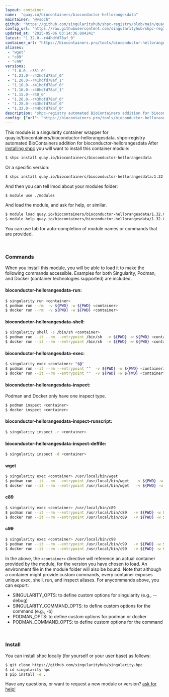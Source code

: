 ```yaml
---
layout: container
name:  "quay.io/biocontainers/bioconductor-hellorangesdata"
maintainer: "@vsoch"
github: "https://github.com/singularityhub/shpc-registry/blob/main/quay.io/biocontainers/bioconductor-hellorangesdata/container.yaml"
config_url: "https://raw.githubusercontent.com/singularityhub/shpc-registry/main/quay.io/biocontainers/bioconductor-hellorangesdata/container.yaml"
updated_at: "2025-05-06 03:14:36.884241"
latest: "1.32.0--r44hdfd78af_0"
container_url: "https://biocontainers.pro/tools/bioconductor-hellorangesdata"
aliases:
 - "wget"
 - "c89"
 - "c99"
versions:
 - "1.8.0--r351_0"
 - "1.23.0--r42hdfd78af_0"
 - "1.20.0--r41hdfd78af_1"
 - "1.18.0--r41hdfd78af_0"
 - "1.16.0--r40hdfd78af_1"
 - "1.15.0--r40_0"
 - "1.26.0--r43hdfd78af_0"
 - "1.28.0--r43hdfd78af_0"
 - "1.32.0--r44hdfd78af_0"
description: "shpc-registry automated BioContainers addition for bioconductor-hellorangesdata"
config: {"url": "https://biocontainers.pro/tools/bioconductor-hellorangesdata", "maintainer": "@vsoch", "description": "shpc-registry automated BioContainers addition for bioconductor-hellorangesdata", "latest": {"1.32.0--r44hdfd78af_0": "sha256:7e49787477763639428417202a101bfb7e8967f92686a3238f6257e8f158b4b6"}, "tags": {"1.8.0--r351_0": "sha256:5fba14268ca27dd2f2d947ce9246b3b9682487e11068b0dae394173725b35759", "1.23.0--r42hdfd78af_0": "sha256:76729a7c2a2bb3d1abe2742edd4d7dd2f001e02574fad508c22b8b7343fbfb28", "1.20.0--r41hdfd78af_1": "sha256:68559b92c6d6e353d649af1a290bebfe60575c5991e3ad3f4bacb5b94ac92667", "1.18.0--r41hdfd78af_0": "sha256:4c9b78af50d7a66914d3f96c11f15242622628f53ecb8f4f98b369eae6b70593", "1.16.0--r40hdfd78af_1": "sha256:d58a505f655fc18aaf03beef2cd93be150464f432d3234c94be1aea05f12b987", "1.15.0--r40_0": "sha256:1f7ee6c8671a7c1ef3d189d8ea063428fc61eed84a79ad5dbffb3b6e7f652051", "1.26.0--r43hdfd78af_0": "sha256:40d864bf62aceba3303c05e4c24d4ee5e1b6dc4ef9591213dc2013f2098bec44", "1.28.0--r43hdfd78af_0": "sha256:ed5d6329b6a9aff1b46abc9481b5e93fe9c62a47a3215d328c532fd321c466aa", "1.32.0--r44hdfd78af_0": "sha256:7e49787477763639428417202a101bfb7e8967f92686a3238f6257e8f158b4b6"}, "docker": "quay.io/biocontainers/bioconductor-hellorangesdata", "aliases": {"wget": "/usr/local/bin/wget", "c89": "/usr/local/bin/c89", "c99": "/usr/local/bin/c99"}}
---
```


This module is a singularity container wrapper for quay.io/biocontainers/bioconductor-hellorangesdata.
shpc-registry automated BioContainers addition for bioconductor-hellorangesdata
After [installing shpc](#install) you will want to install this container module:


```bash
$ shpc install quay.io/biocontainers/bioconductor-hellorangesdata
```

Or a specific version:

```bash
$ shpc install quay.io/biocontainers/bioconductor-hellorangesdata:1.32.0--r44hdfd78af_0
```

And then you can tell lmod about your modules folder:

```bash
$ module use ./modules
```

And load the module, and ask for help, or similar.

```bash
$ module load quay.io/biocontainers/bioconductor-hellorangesdata/1.32.0--r44hdfd78af_0
$ module help quay.io/biocontainers/bioconductor-hellorangesdata/1.32.0--r44hdfd78af_0
```

You can use tab for auto-completion of module names or commands that are provided.

<br>

### Commands

When you install this module, you will be able to load it to make the following commands accessible.
Examples for both Singularity, Podman, and Docker (container technologies supported) are included.

#### bioconductor-hellorangesdata-run:

```bash
$ singularity run <container>
$ podman run --rm  -v ${PWD} -w ${PWD} <container>
$ docker run --rm  -v ${PWD} -w ${PWD} <container>
```

#### bioconductor-hellorangesdata-shell:

```bash
$ singularity shell -s /bin/sh <container>
$ podman run --it --rm --entrypoint /bin/sh  -v ${PWD} -w ${PWD} <container>
$ docker run --it --rm --entrypoint /bin/sh  -v ${PWD} -w ${PWD} <container>
```

#### bioconductor-hellorangesdata-exec:

```bash
$ singularity exec <container> "$@"
$ podman run --it --rm --entrypoint ""  -v ${PWD} -w ${PWD} <container> "$@"
$ docker run --it --rm --entrypoint ""  -v ${PWD} -w ${PWD} <container> "$@"
```

#### bioconductor-hellorangesdata-inspect:

Podman and Docker only have one inspect type.

```bash
$ podman inspect <container>
$ docker inspect <container>
```

#### bioconductor-hellorangesdata-inspect-runscript:

```bash
$ singularity inspect -r <container>
```

#### bioconductor-hellorangesdata-inspect-deffile:

```bash
$ singularity inspect -d <container>
```


#### wget

```bash
$ singularity exec <container> /usr/local/bin/wget
$ podman run --it --rm --entrypoint /usr/local/bin/wget   -v ${PWD} -w ${PWD} <container> -c " $@"
$ docker run --it --rm --entrypoint /usr/local/bin/wget   -v ${PWD} -w ${PWD} <container> -c " $@"
```


#### c89

```bash
$ singularity exec <container> /usr/local/bin/c89
$ podman run --it --rm --entrypoint /usr/local/bin/c89   -v ${PWD} -w ${PWD} <container> -c " $@"
$ docker run --it --rm --entrypoint /usr/local/bin/c89   -v ${PWD} -w ${PWD} <container> -c " $@"
```


#### c99

```bash
$ singularity exec <container> /usr/local/bin/c99
$ podman run --it --rm --entrypoint /usr/local/bin/c99   -v ${PWD} -w ${PWD} <container> -c " $@"
$ docker run --it --rm --entrypoint /usr/local/bin/c99   -v ${PWD} -w ${PWD} <container> -c " $@"
```



In the above, the `<container>` directive will reference an actual container provided
by the module, for the version you have chosen to load. An environment file in the
module folder will also be bound. Note that although a container
might provide custom commands, every container exposes unique exec, shell, run, and
inspect aliases. For anycommands above, you can export:

 - SINGULARITY_OPTS: to define custom options for singularity (e.g., --debug)
 - SINGULARITY_COMMAND_OPTS: to define custom options for the command (e.g., -b)
 - PODMAN_OPTS: to define custom options for podman or docker
 - PODMAN_COMMAND_OPTS: to define custom options for the command

<br>

### Install

You can install shpc locally (for yourself or your user base) as follows:

```bash
$ git clone https://github.com/singularityhub/singularity-hpc
$ cd singularity-hpc
$ pip install -e .
```

Have any questions, or want to request a new module or version? [ask for help!](https://github.com/singularityhub/singularity-hpc/issues)